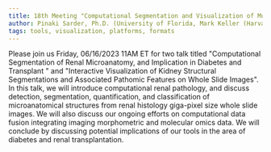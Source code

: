 ```yaml
---
title: 18th Meeting "Computational Segmentation and Visualization of Multiplex Segmentation Data"
author: Pinaki Sarder, Ph.D. (University of Florida, Mark Keller (Harvard Medical School)
tags: tools, visualization, platforms, formats
---
```

 
Please join us Friday, 06/16/2023 11AM ET for two talk titled "Computational Segmentation of Renal Microanatomy, and Implication in Diabetes and Transplant
" and "Interactive Visualization of Kidney Structural Segmentations and Associated Pathomic Features on Whole Slide Images". In this talk, we will introduce computational renal pathology, and discuss detection, segmentation, quantification, and classification of microanatomical structures from renal histology giga-pixel size whole slide images. We will also discuss our ongoing efforts on computational data fusion integrating imaging morphometric and molecular omics data. We will conclude by discussing potential implications of our tools in the area of diabetes and renal transplantation.

